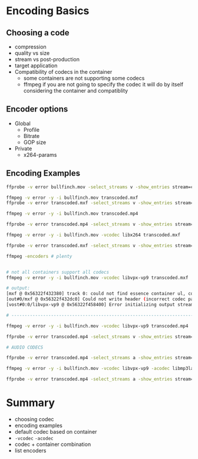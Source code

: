 # Encoding Basics

## Choosing a code
- compression
- quality vs size
- stream vs post-production
- target application
- Compatibility of codecs in the container
  - some containers are not supporting some codecs
  - ffmpeg if you are not going to specify the codec it will do by itself considering the container and compatiblity

## Encoder options
- Global
  - Profile
  - Bitrate
  - GOP size
- Private
  - x264-params

## Encoding Examples


```sh
ffprobe -v error bullfinch.mov -select_streams v -show_entries stream=codec_name -print_format default=noprint_wrappers=1

ffmpeg -v error -y -i bullfinch.mov transcoded.mxf
ffprobe -v error transcoded.mxf -select_streams v -show_entries stream=codec_name -print_format default=noprint_wrappers=1

ffmpeg -v error -y -i bullfinch.mov transcoded.mp4

ffprobe -v error transcoded.mp4 -select_streams v -show_entries stream=codec_name -print_format default=noprint_wrappers=1

ffmpeg -v error -y -i bullfinch.mov -vcodec libx264 transcoded.mxf

ffprobe -v error transcoded.mxf -select_streams v -show_entries stream=codec_name -print_format default=noprint_wrappers=1

ffmpeg -encoders # plenty


# not all containers support all codecs
ffmpeg -v error -y -i bullfinch.mov -vcodec libvpx-vp9 transcoded.mxf

# output:
[mxf @ 0x56322f432380] track 0: could not find essence container ul, codec not currently supported in container
[out#0/mxf @ 0x56322f432dc0] Could not write header (incorrect codec parameters ?): Operation not permitted
[vost#0:0/libvpx-vp9 @ 0x56322f458400] Error initializing output stream: 

# ----------------------------------------------------------------------------

ffmpeg -v error -y -i bullfinch.mov -vcodec libvpx-vp9 transcoded.mp4

ffprobe -v error transcoded.mp4 -select_streams v -show_entries stream=codec_name -print_format default=noprint_wrappers=1

# AUDIO CODECS

ffprobe -v error transcoded.mp4 -select_streams a -show_entries stream=codec_name -print_format default=noprint_wrappers=1

ffmpeg -v error -y -i bullfinch.mov -vcodec libvpx-vp9 -acodec libmp3lame transcoded.mp4

ffprobe -v error transcoded.mp4 -select_streams a -show_entries stream=codec_name -print_format default=noprint_wrappers=1
```


# Summary
- choosing codec
- encoding examples
- default codec based on container
- `-vcodec` `-acodec`
- codec + container combination
- list encoders